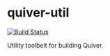# quiver-util

[![Build Status](https://travis-ci.org/quiverjs/quiver-util.svg?branch=master)](https://travis-ci.org/quiverjs/quiver-util)

Utility toolbelt for building Quiver.
